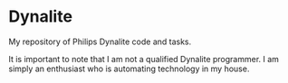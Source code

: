 # Dynalite
My repository of Philips Dynalite code and tasks.

It is important to note that I am not a qualified Dynalite programmer. I am simply an enthusiast who is automating technology in my house.
